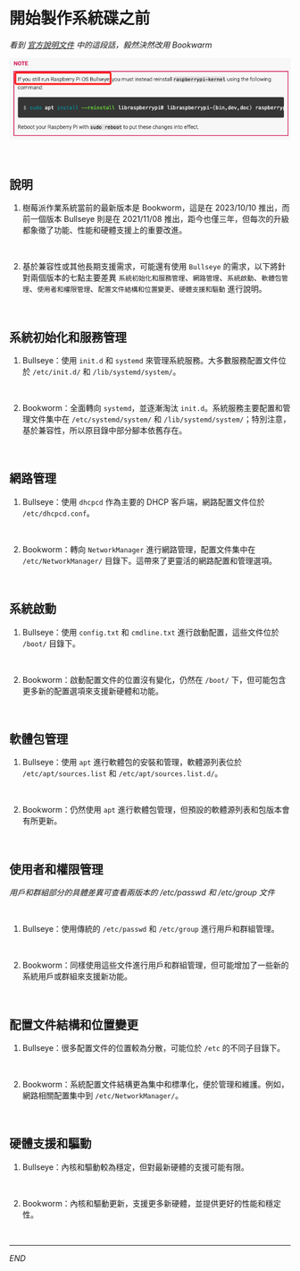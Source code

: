 # 開始製作系統碟之前

_看到 [官方說明文件](https://www.raspberrypi.com/documentation/computers/os.html#introduction) 中的這段話，毅然決然改用 Bookwarm_

![](images/img_122.png)

<br>

## 說明

1. 樹莓派作業系統當前的最新版本是 Bookworm，這是在 2023/10/10 推出，而前一個版本 Bullseye 則是在 2021/11/08 推出，距今也僅三年，但每次的升級都象徵了功能、性能和硬體支援上的重要改進。

<br>

2. 基於兼容性或其他長期支援需求，可能還有使用 `Bullseye` 的需求，以下將針對兩個版本的七點主要差異 `系統初始化和服務管理`、`網路管理`、`系統啟動`、`軟體包管理`、`使用者和權限管理`、`配置文件結構和位置變更`、`硬體支援和驅動` 進行說明。

<br>

## 系統初始化和服務管理

1. Bullseye：使用 `init.d` 和 `systemd` 來管理系統服務。大多數服務配置文件位於 `/etc/init.d/` 和 `/lib/systemd/system/`。

<br>

2. Bookworm：全面轉向 `systemd`，並逐漸淘汰 `init.d`。系統服務主要配置和管理文件集中在 `/etc/systemd/system/` 和 `/lib/systemd/system/`；特別注意，基於兼容性，所以原目錄中部分腳本依舊存在。

<br>

## 網路管理

1. Bullseye：使用 `dhcpcd` 作為主要的 DHCP 客戶端，網路配置文件位於 `/etc/dhcpcd.conf`。

<br>

2. Bookworm：轉向 `NetworkManager` 進行網路管理，配置文件集中在 `/etc/NetworkManager/` 目錄下。這帶來了更靈活的網路配置和管理選項。

<br>

## 系統啟動

1. Bullseye：使用 `config.txt` 和 `cmdline.txt` 進行啟動配置，這些文件位於 `/boot/` 目錄下。

<br>

2. Bookworm：啟動配置文件的位置沒有變化，仍然在 `/boot/` 下，但可能包含更多新的配置選項來支援新硬體和功能。

<br>

## 軟體包管理

1. Bullseye：使用 `apt` 進行軟體包的安裝和管理，軟體源列表位於 `/etc/apt/sources.list` 和 `/etc/apt/sources.list.d/`。

<br>

2. Bookworm：仍然使用 `apt` 進行軟體包管理，但預設的軟體源列表和包版本會有所更新。

<br>

## 使用者和權限管理

_用戶和群組部分的具體差異可查看兩版本的 /etc/passwd 和 /etc/group 文件_

<br>

1. Bullseye：使用傳統的 `/etc/passwd` 和 `/etc/group` 進行用戶和群組管理。

<br>

2. Bookworm：同樣使用這些文件進行用戶和群組管理，但可能增加了一些新的系統用戶或群組來支援新功能。

<br>

## 配置文件結構和位置變更

1. Bullseye：很多配置文件的位置較為分散，可能位於 `/etc` 的不同子目錄下。

<br>

2. Bookworm：系統配置文件結構更為集中和標準化，便於管理和維護。例如，網路相關配置集中到 `/etc/NetworkManager/`。

<br>

## 硬體支援和驅動

1. Bullseye：內核和驅動較為穩定，但對最新硬體的支援可能有限。

<br>

2. Bookworm：內核和驅動更新，支援更多新硬體，並提供更好的性能和穩定性。

<br>

___

_END_
